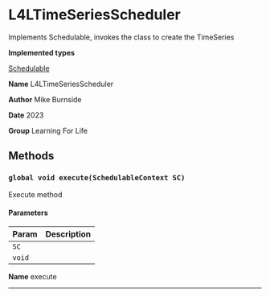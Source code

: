 # L4LTimeSeriesScheduler

Implements Schedulable, invokes the class to create the TimeSeries

**Implemented types**

[Schedulable](Schedulable)

**Name** L4LTimeSeriesScheduler

**Author** Mike Burnside

**Date** 2023

**Group** Learning For Life

## Methods

### `global void execute(SchedulableContext SC)`

Execute method

#### Parameters

| Param  | Description |
| ------ | ----------- |
| `SC`   |             |
| `void` |             |

**Name** execute

---
